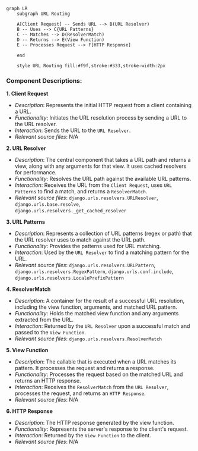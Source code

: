 ```mermaid
graph LR
    subgraph URL Routing

    A[Client Request] -- Sends URL --> B(URL Resolver) 
    B -- Uses --> C{URL Patterns}
    C -- Matches --> D(ResolverMatch)
    D -- Returns --> E(View Function)
    E -- Processes Request --> F[HTTP Response]

    end

    style URL Routing fill:#f9f,stroke:#333,stroke-width:2px
```

### Component Descriptions:

**1. Client Request**
   - *Description*: Represents the initial HTTP request from a client containing a URL.
   - *Functionality*: Initiates the URL resolution process by sending a URL to the URL resolver.
   - *Interaction*: Sends the URL to the `URL Resolver`.
   - *Relevant source files*: N/A

**2. URL Resolver**
   - *Description*: The central component that takes a URL path and returns a view, along with any arguments for that view. It uses cached resolvers for performance.
   - *Functionality*: Resolves the URL path against the available URL patterns.
   - *Interaction*: Receives the URL from the `Client Request`, uses `URL Patterns` to find a match, and returns a `ResolverMatch`.
   - *Relevant source files*: `django.urls.resolvers.URLResolver`, `django.urls.base.resolve`, `django.urls.resolvers._get_cached_resolver`

**3. URL Patterns**
   - *Description*: Represents a collection of URL patterns (regex or path) that the URL resolver uses to match against the URL path.
   - *Functionality*: Provides the patterns used for URL matching.
   - *Interaction*: Used by the `URL Resolver` to find a matching pattern for the URL.
   - *Relevant source files*: `django.urls.resolvers.URLPattern`, `django.urls.resolvers.RegexPattern`, `django.urls.conf.include`, `django.urls.resolvers.LocalePrefixPattern`

**4. ResolverMatch**
   - *Description*: A container for the result of a successful URL resolution, including the view function, arguments, and matched URL pattern.
   - *Functionality*: Holds the matched view function and any arguments extracted from the URL.
   - *Interaction*: Returned by the `URL Resolver` upon a successful match and passed to the `View Function`.
   - *Relevant source files*: `django.urls.resolvers.ResolverMatch`

**5. View Function**
   - *Description*: The callable that is executed when a URL matches its pattern. It processes the request and returns a response.
   - *Functionality*: Processes the request based on the matched URL and returns an HTTP response.
   - *Interaction*: Receives the `ResolverMatch` from the `URL Resolver`, processes the request, and returns an `HTTP Response`.
   - *Relevant source files*: N/A

**6. HTTP Response**
   - *Description*: The HTTP response generated by the view function.
   - *Functionality*: Represents the server's response to the client's request.
   - *Interaction*: Returned by the `View Function` to the client.
   - *Relevant source files*: N/A
